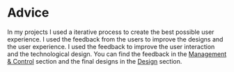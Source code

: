 # Advice

In my projects I used a iterative process to create the best possible user experience. I used the feedback from the users to improve the designs and the user experience. I used the feedback to improve the user interaction and the technological design. You can find the feedback in the [Management & Control](./Management%20&%20Control.md) section and the final designs in the [Design](./Design.md) section.
